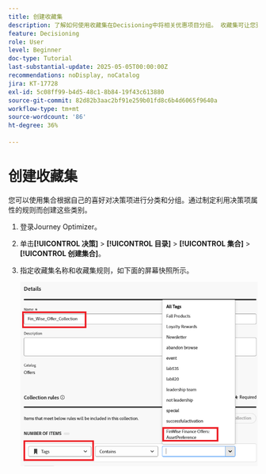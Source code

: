 ```yaml
---
title: 创建收藏集
description: 了解如何使用收藏集在Decisioning中将相关优惠项目分组。 收藏集可让您更轻松地管理和组织关于特定主题、受众或营销活动目标的内容。
feature: Decisioning
role: User
level: Beginner
doc-type: Tutorial
last-substantial-update: 2025-05-05T00:00:00Z
recommendations: noDisplay, noCatalog
jira: KT-17728
exl-id: 5c08ff99-b4d5-48c1-8b84-19f43c613880
source-git-commit: 82d82b3aac2bf91e259b01fd8c6b4d6065f9640a
workflow-type: tm+mt
source-wordcount: '86'
ht-degree: 36%

---
```


# 创建收藏集

您可以使用集合根据自己的喜好对决策项进行分类和分组。通过制定利用决策项属性的规则而创建这些类别。

1. 登录Journey Optimizer。
1. 单击&#x200B;**[!UICONTROL 决策]** > **[!UICONTROL 目录]** > **[!UICONTROL 集合]** > **[!UICONTROL 创建集合]**。
1. 指定收藏集名称和收藏集规则，如下面的屏幕快照所示。

   ![create-collection](assets/fin-wise-collection.png)
